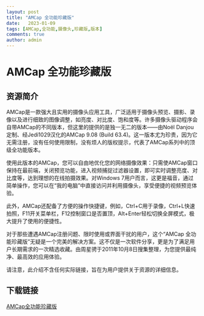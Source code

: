 ```yaml
---
layout: post
title: "AMCap 全功能珍藏版"
date:   2023-01-09
tags: [AMCap,全功能,摄像头,珍藏版,版本]
comments: true
author: admin
---
```

# AMCap 全功能珍藏版

## 资源简介

AMCap是一款强大且实用的摄像头应用工具，广泛适用于摄像头预览、摄影、录像以及进行细致的图像调整，如亮度、对比度、饱和度等。许多摄像头驱动程序会自带AMCap的不同版本，但这里的提供的是独一无二的版本——由Noël Danjou定制、经Jedi1029汉化的AMCap 9.08 (Build 63.4)。这一版本尤为珍贵，因为它无需注册，没有任何使用限制，没有烦人的版权提示，代表了AMCap系列中的顶级全功能版本。

使用此版本的AMCap，您可以自由地优化您的网络摄像效果：只需使AMCap窗口保持在最前端，关闭预览功能，进入视频捕捉过滤器设置，即可实时调整亮度、对比度等，达到理想的在线拍摄效果。对Windows 7用户而言，这更是福音，通过简单操作，您可以在“我的电脑”中直接访问并利用摄像头，享受便捷的视频预览体验。

此外，AMCap还配备了方便的操作快捷键，例如，Ctrl+C用于录像，Ctrl+L快速拍照，F11开关菜单栏，F12控制窗口是否置顶，Alt+Enter轻松切换全屏模式，极大提升了使用的便捷性。

对于那些遭遇AMCap注册问题、限时使用或界面干扰的用户，这个“AMCap 全功能珍藏版”无疑是一个完美的解决方案。这不仅是一次软件分享，更是为了满足用户长期需求的一次精选收藏。由周星骋于2011年10月8日搜集整理，为您提供最纯净、最高效的应用体验。

请注意，此介绍不含任何实际链接，旨在为用户提供关于资源的详细信息。

## 下载链接

[AMCap全功能珍藏版](https://pan.quark.cn/s/746baa1005e8)
